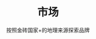 ---
layout: discover
title: 市场
subtitle: 按照金砖国家+的地理来源探索品牌
permalink: /zh/discover/markets/
ref: markets
discovery_path: markets
lang: zh
---